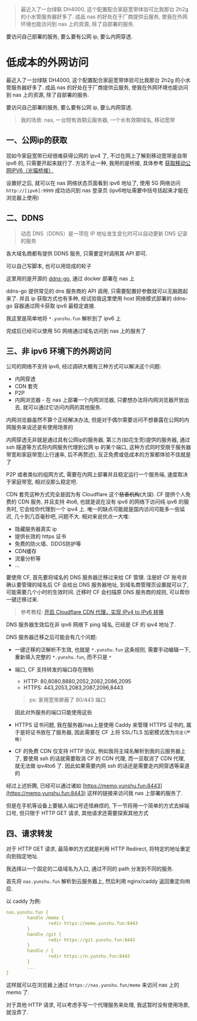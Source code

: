 > 最近入了一台绿联 DH4000, 这个配置配合家庭宽带体验可比我那台 2h2g 的小水管服务器好多了. 成品 nas 的好处在于厂商提供云服务, 使我在外网环境也能访问到 nas 上的资源, 除了自部署的服务.

要访问自己部署的服务, 要么要有公网 ip, 要么内网穿透.

# 低成本的外网访问

最近入了一台绿联 DH4000, 这个配置配合家庭宽带体验可比我那台 2h2g 的小水管服务器好多了. 成品 nas 的好处在于厂商提供云服务, 使我在外网环境也能访问到 nas 上的资源, 除了自部署的服务.

要访问自己部署的服务, 要么要有公网 ip, 要么内网穿透.

> 我的场景: nas, 一台短有效期云服务器, 一个长有效期域名, 移动宽带

## 一、公网ip的获取

现如今家庭宽带已经很难获得公网的 ipv4 了, 不过在网上了解到移动宽带是自带 ipv6 的, 只需要开起来就行了. 方法不止一种, 我用的是桥接, 具体参考 [获取移动公网IPV6（光猫桥接）
](https://blog.csdn.net/qq_45060540/article/details/130305363)

设置好之后, 就可以在 nas 网络状态页面看到 ipv6 地址了, 使用 5G 网络访问 `http://[ipv6]:9999` 成功访问到 nas 登录页 (ipv6地址需要中括号括起来才能在浏览器上使用)


## 二、DDNS

> 动态 DNS（DDNS）是一项在 IP 地址发生变化时可以自动更新 DNS 记录的服务

各大域名商都有提供 DDNS 服务, 只需要定时调用其 API 即可.

可以自己写脚本, 也可以用现成的轮子

这里用的是开源的 [ddns-go](https://github.com/jeessy2/ddns-go), 通过 docker 部署在 nas 上

ddns-go 提供常见的 dns 服务商的 API 调用, 只需要配置好参数就可以无脑跑起来了. 并且 ip 获取方式也有多种, 经试验我这里使用 host 网络模式部署的 ddns-go 容器通过网卡获取 ipv6 最稳定直接.

我这里是简单地将 `*.yunshu.fun` 解析到了 ipv6 上

完成后已经可以使用 5G 网络通过域名访问到 nas 上的服务了

## 三、非 ipv6 环境下的外网访问

公司的网络不支持 ipv6, 经过调研大概有三种方式可以解决这个问题:

- 内网穿透
- CDN 套壳
- P2P
- 内网浏览器 - 在 nas 上部署一个内网浏览器, 只要想办法将内网浏览器开放出去, 就可以通过它访问内网的其他服务. 

内网浏览器虽然不算个正经解决办法, 但是对于偶尔需要访问不想暴露在公网的内网服务来说还是有使用场景的

内网穿透无非就是通过具有公网ip的服务器, 第三方(如花生壳)提供的服务器, 通过 ssh 隧道等方式将内网服务代理到公网 ip 的某个端口, 这种方式同时受限于服务器带宽和家庭带宽(上行速率, 后不再赘述), 反正免费或低成本的方案都体验不佳就是了

P2P 或者类似的组网方式, 需要在内网上部署并且稳定运行一个服务端, 速度取决于家庭带宽, 相对没那么稳定吧.

CDN 套壳这种方式完全是因为有 Cloudflare 这个~~慈善机构~~(大误). CF 提供个人免费的 CDN 服务, 并且支持 4to6, 也就是说在没有 ipv6 的网络下访问纯 ipv6 的服务时, 它会给你代理到一个 ipv4 上. 唯一的缺点可能就是国内访问可能多一些延迟, 几十到几百毫秒吧, 问题不大. 相对来说优点一大堆:
- 隐藏服务器真实 ip
- 提供长效的 https 证书
- 免费的防火墙、DDOS防护等
- CDN缓存
- 流量分析等
- ...

要使用 CF, 首先要将域名的 DNS 服务器迁移过来给 CF 管理. 注册好 CF 账号并确认要管理的域名后 CF 会给出 DNS 服务器地址, 到域名商管理页设置就可以了, 可能需要几个小时的生效时间. 迁移时 CF 会扫描原 DNS 服务商的规则, 可以帮你一键迁移过来.

> 参考教程: [开启 Cloudflare CDN 代理，实现 IPv4 to IPv6 转换
](https://blog.csdn.net/qq_38894585/article/details/131054885)

DNS 服务器生效后在非 ipv6 网络下 ping 域名, 已经是 CF 的 ipv4 地址了.

DNS 服务器迁移之后可能会有几个问题:

- 一键迁移的泛解析不生效, 也就是 `*.yunshu.fun` 这条规则, 需要手动编辑一下, 重新填入完整的 `*.yunshu.fun`, 而不只是 `*`
- 端口, CF 支持转发的端口存在限制: 
    - HTTP: 80,8080,8880,2052,2082,2086,2095
    - HTTPS: 443,2053,2083,2087,2096,8443
    > ps: 家用宽带屏蔽了 80/443 端口
    
    因此对外服务的端口只能使用这些
- HTTPS 证书问题, 我在服务器/nas上是使用 Caddy 来管理 HTTPS 证书的, 属于是将证书放在了服务器, 因此需要在 CF 上将 SSL/TLS 加密模式改为`完全(严格)`
- CF 的免费 CDN 仅支持 HTTP 协议, 例如我将主域名解析到我的云服务器上了, 要使用 ssh 的话就需要取消 CF 的 CDN 代理, 而一旦取消了 CDN 代理, 就无法做 ipv4to6 了. 因此如果需要内网 ssh 的话还是需要走内网穿透等渠道的

经过上述折腾, 已经可以通过诸如 [https://memo.yunshu.fun:8443](https://memo.yunshu.fun:8443) 这样的链接来访问我 nas 上部署的服务了. 

但是在手机等设备上要输入端口号还怪麻烦的, 下一节将用一个简单的方式去掉端口号, 但只限于 HTTP GET 请求, 其他请求还需要探索其他方式

## 四、请求转发

对于 HTTP GET 请求, 最简单的方式就是利用 HTTP Redirect, 将特定的地址重定向到指定地址. 

我选择以一个固定的二级域名为入口, 通过不同的 path 分发到不同的服务.

首先将 `nas.yunshu.fun` 解析到云服务器上, 然后利用 nginx/caddy 返回重定向响应.

以 caddy 为例:

```yaml
nas.yunshu.fun {
        handle /memo {
                redir https://memo.yunshu.fun:8443
        }
        handle /git {
                redir https://git.yunshu.fun:8443
        }
        handle / {
                redir https://n.yunshu.fun:8443
        }
        ...
}
```

这样就可以在浏览器上通过 `https://nas.yunshu.fun/memo` 来访问 nas 上的 memo 了.

对于其他 HTTP 请求, 可以考虑手写一个代理服务来处理, 我这暂时没有使用场景, 就没弄了.
